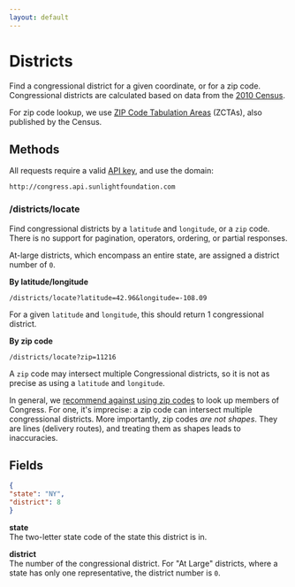 ```yaml
---
layout: default
---
```


# Districts

Find a congressional district for a given coordinate, or for a zip code. Congressional districts are calculated based on data from the [2010 Census](http://www.census.gov/rdo/data/).

For zip code lookup, we use [ZIP Code Tabulation Areas](http://www.census.gov/geo/reference/zctas.html) (ZCTAs), also published by the Census.

## Methods

All requests require a valid [API key](index.html#parameters/api-key), and use the domain:

```text
http://congress.api.sunlightfoundation.com
```

### /districts/locate

Find congressional districts by a `latitude` and `longitude`, or a `zip` code. There is no support for pagination, operators, ordering, or partial responses.

At-large districts, which encompass an entire state, are assigned a district number of `0`.

**By latitude/longitude**

```text
/districts/locate?latitude=42.96&longitude=-108.09
```

For a given `latitude` and `longitude`, this should return 1 congressional district.

**By zip code**

```text
/districts/locate?zip=11216
```

A `zip` code may intersect multiple Congressional districts, so it is not as precise as using a `latitude` and `longitude`.

In general, we [recommend against using zip codes](http://sunlightlabs.com/blog/2012/dont-use-zipcodes/) to look up members of Congress. For one, it's imprecise: a zip code can intersect multiple congressional districts. More importantly, zip codes *are not shapes*. They are lines (delivery routes), and treating them as shapes leads to inaccuracies.

## Fields

```json
{
"state": "NY",
"district": 8
}
```

**state**<br/>
The two-letter state code of the state this district is in.

**district**<br/>
The number of the congressional district. For "At Large" districts, where a state has only one representative, the district number is `0`.